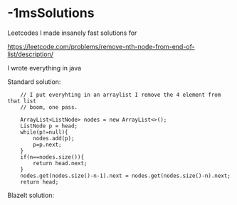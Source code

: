 # -1msSolutions
Leetcodes I made insanely fast solutions for


https://leetcode.com/problems/remove-nth-node-from-end-of-list/description/

I wrote everything in java

        
Standard solution:
        
        // I put everyhting in an arraylist I remove the 4 element from that list
        // boom, one pass.

        ArrayList<ListNode> nodes = new ArrayList<>();
        ListNode p = head;
        while(p!=null){
            nodes.add(p);
            p=p.next;
        }
        if(n==nodes.size()){
            return head.next;
        }
        nodes.get(nodes.size()-n-1).next = nodes.get(nodes.size()-n).next;
        return head;

BlazeIt solution:
        
